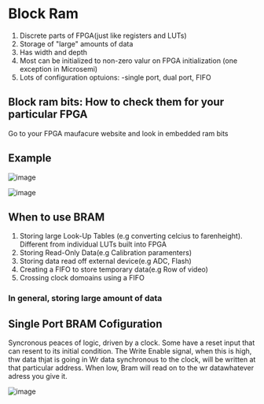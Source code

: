 # Block Ram

1. Discrete parts of FPGA(just like registers  and LUTs) 
2. Storage of "large" amounts of data
3. Has width and depth
4. Most can be initialized to non-zero valur on FPGA initialization (one exception in Microsemi)
5. Lots of configuration optuions:
  -single port, dual port, FIFO
  
  ## Block ram bits: How to check them for your particular FPGA
  Go to your FPGA maufacure website and look in embedded ram bits
  
  ## Example
  ![image](https://user-images.githubusercontent.com/52580367/153114733-8858eac2-b168-4228-81ba-ec594fa94f25.png)

  
  ![image](https://user-images.githubusercontent.com/52580367/153114287-166de50e-0ea0-4938-9e9f-5a6c6275b71f.png)
  
  ## When to use BRAM
  
  1. Storing large Look-Up Tables (e.g converting celcius to farenheight). Different from individual LUTs built into FPGA
  2. Storing Read-Only Data(e.g Calibration paramenters)
  3. Storing data read off external device(e.g ADC, Flash)
  4. Creating a FIFO to store temporary data(e.g Row of video)
  5. Crossing clock domoains using a FIFO
  ### In general, storing large amount of data
  
  ## Single Port BRAM Cofiguration 
  
  Syncronous peaces of logic, driven by a clock. Some have a reset input that can resent to its initial condition. 
  The Write Enable signal, when this is high, thw data thjat is going in Wr data synchronous to the clock, will be written at that particular address. When low, Bram will read on to the wr datawhatever adress you give it.
  
![image](https://user-images.githubusercontent.com/52580367/153115568-07b149f4-b542-4342-8495-d3b1c02d0bc6.png)
